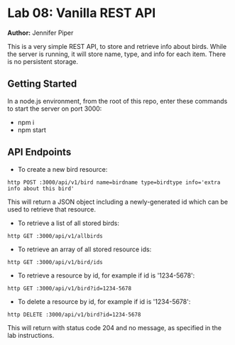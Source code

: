 Lab 08: Vanilla REST API
======

**Author:** Jennifer Piper

This is a very simple REST API, to store and retrieve info about birds. While the server is running, it will store name, type, and info for each item. There is no persistent storage.

## Getting Started
In a node.js environment, from the root of this repo, enter these commands to start the server on port 3000:
* npm i
* npm start

## API Endpoints

* To create a new bird resource:
 ```
 http POST :3000/api/v1/bird name=birdname type=birdtype info='extra info about this bird'
 ```
 This will return a JSON object including a newly-generated id which can be used to retrieve that resource.
 
* To retrieve a list of all stored birds:
```
http GET :3000/api/v1/allbirds
```

 * To retrieve an array of all stored resource ids: 
 ```
 http GET :3000/api/v1/bird/ids
 ```
 
* To retrieve a resource by id, for example if id is '1234-5678':
```
http GET :3000/api/v1/bird?id=1234-5678
```
* To delete a resource by id, for example if id is '1234-5678':
```
http DELETE :3000/api/v1/bird?id=1234-5678
```
This will return with status code 204 and no message, as specified in the lab instructions. 
